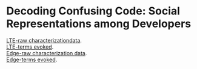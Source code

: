# Decoding Confusing Code: Social Representations among Developers

<a href="https://github.com/josealdo/code-confusing/blob/master/raw_charac_LTE.png">LTE-raw characterizationdata</a>.\
<a href="https://github.com/josealdo/code-confusing/blob/master/terms_evoked_LTE.png">LTE-terms evoked</a>.\
<a href="https://github.com/josealdo/code-confusing/blob/master/raw_charac_Edge.png">Edge-raw characterization data</a>.\
<a href="https://github.com/josealdo/code-confusing/blob/master/terms_evoked_Edge.png">Edge-terms evoked</a>.
